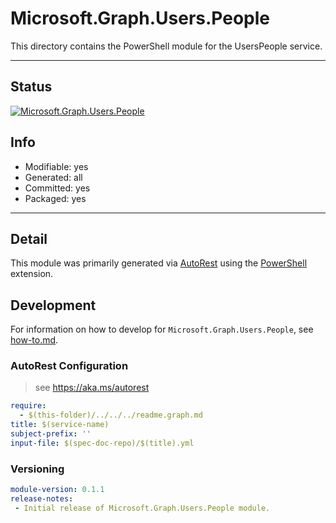 <!-- region Generated -->
# Microsoft.Graph.Users.People
This directory contains the PowerShell module for the UsersPeople service.

---
## Status
[![Microsoft.Graph.Users.People](https://img.shields.io/powershellgallery/v/Microsoft.Graph.Users.People.svg?style=flat-square&label=Microsoft.Graph.Users.People "Microsoft.Graph.Users.People")](https://www.powershellgallery.com/packages/Microsoft.Graph.Users.People/)

## Info
- Modifiable: yes
- Generated: all
- Committed: yes
- Packaged: yes

---
## Detail
This module was primarily generated via [AutoRest](https://github.com/Azure/autorest) using the [PowerShell](https://github.com/Azure/autorest.powershell) extension.

## Development
For information on how to develop for `Microsoft.Graph.Users.People`, see [how-to.md](how-to.md).
<!-- endregion -->

### AutoRest Configuration

> see https://aka.ms/autorest

``` yaml
require:
  - $(this-folder)/../../../readme.graph.md
title: $(service-name)
subject-prefix: ''
input-file: $(spec-doc-repo)/$(title).yml
```
### Versioning

``` yaml
module-version: 0.1.1
release-notes:
 - Initial release of Microsoft.Graph.Users.People module.
```

